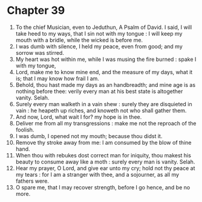 # Chapter 39

1. To the chief Musician, even to Jeduthun, A Psalm of David. I said, I will take heed to my ways, that I sin not with my tongue : I will keep my mouth with a bridle, while the wicked is before me.
2. I was dumb with silence, I held my peace, even from good; and my sorrow was stirred.
3. My heart was hot within me, while I was musing the fire burned : spake I with my tongue,
4. Lord, make me to know mine end, and the measure of my days, what it is; that I may know how frail I am.
5. Behold, thou hast made my days as an handbreadth; and mine age is as nothing before thee: verily every man at his best state is altogether vanity. Selah.
6. Surely every man walketh in a vain shew : surely they are disquieted in vain : he heapeth up riches, and knoweth not who shall gather them.
7. And now, Lord, what wait I for? my hope is in thee.
8. Deliver me from all my transgressions : make me not the reproach of the foolish.
9. I was dumb, I opened not my mouth; because thou didst it.
10. Remove thy stroke away from me: I am consumed by the blow of thine hand.
11. When thou with rebukes dost correct man for iniquity, thou makest his beauty to consume away like a moth : surely every man is vanity. Selah.
12. Hear my prayer, O Lord, and give ear unto my cry; hold not thy peace at my tears : for I am a stranger with thee, and a sojourner, as all my fathers were.
13. O spare me, that I may recover strength, before I go hence, and be no more.

